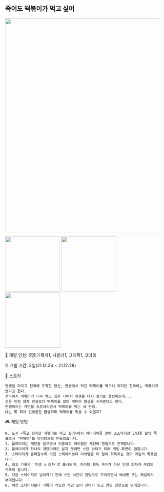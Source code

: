 ## 죽어도 떡볶이가 먹고 싶어

<div align="center">
<img width="700" src="https://user-images.githubusercontent.com/77961304/155700163-c21d8149-af37-48a7-aabd-9aa4b6550e41.png">
</div>

<img height="180" src="https://user-images.githubusercontent.com/77961304/155700173-034699ba-db26-4e92-9a1f-21cbd781b09c.png"> <img height="180" src="https://user-images.githubusercontent.com/77961304/155700174-bcd956d2-16eb-4cf5-855c-d105eb9b204f.png"> <img height="180" src="https://user-images.githubusercontent.com/77961304/155700176-9211e48c-9756-4a5f-83f9-e34befe2efd3.png">

👥 개발 인원: 6명(기획자1, 사운더1, 그래픽1, 코더3)

⏰ 개발 기간: 3일(21.12.26 ~ 21.12.28)

📖 스토리

    현생을 마치고 천국에 도착한 당신, 현생에서 먹던 떡볶이를 먹으려 하지만 천국에는 떡볶이가 없다고 한다. 
    천국에서 떡볶이가 너무 먹고 싶은 나머지 현생을 다시 살기로 결정하는데...
    신은 이전 회차 인생보다 떡볶이를 많이 먹어야 환생을 시켜준다고 한다. 
    인생이라는 계단을 오르내리면서 떡볶이를 먹는 내 현생. 
    나는 몇 회차 인생동안 환생하며 떡볶이를 먹을 수 있을까?

🎮 게임 방법

    0. 도서 <죽고 싶지만 떡볶이는 먹고 싶어>에서 아이디어를 얻어 소소하지만 간단한 삶의 목표로서 '떡볶이'를 아이템으로 만들었습니다.
    1. 플레이어는 계단을 밟으면서 이동하고 아이템은 계단에 랜덤으로 존재합니다.
    2. 플레이어가 하나의 계단이라도 밟지 못하면 스턴 상태가 되어 게임 화면이 멈춥니다.
    3. 스테이지가 올라갈수록 이전 스테이지보다 아이템을 더 많이 획득하는 것이 게임의 목표입니다.
    4. 최고 기록은 '인생 n 회차'로 표시되며, 아이템 획득 개수가 아닌 인생 회차가 게임의 기록이 됩니다.
    5. 다음 스테이지로 넘어가기 전에 스턴 시간이 랜덤으로 주어지면서 베네핏 또는 패널티가 부여됩니다.
    6. 이전 스테이지보다 기록이 적으면 게임 오버 상태가 되고 엔딩 장면으로 넘어갑니다.
